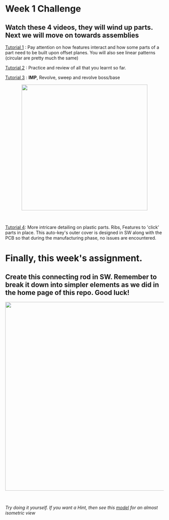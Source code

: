 # Week 1 Challenge
## Watch these 4 videos, they will wind up parts. Next we will move on towards assemblies

[Tutorial 1](https://drive.google.com/file/d/14XgXDEwvqJQQukhEA5nY1rGKtghLK_xS/view?usp=sharing) : Pay attention on how features interact and how some parts of a part need to be built upon offset planes. You will also see linear patterns (circular are pretty much the same)


[Tutorial 2](https://drive.google.com/file/d/1drfmisQimBj458ODrOPE8r25s4SPefbb/view?usp=sharing) : Practice and review of all that you learnt so far.


[Tutorial 3](https://drive.google.com/file/d/146Bx3wmSrZvrW4tRGV7YdTVdZnMgF9X6/view?usp=sharing)  : **IMP**, Revolve, sweep and revolve boss/base
<p align="center">
 <img  width="400" height="400" src="https://github.com/Robotics-Club-IIT-BHU/HDS-SummperCamp21/blob/main/media/214x3xysvv471.jpg">
 <p align="center">
 <i></i><br> 
</p>


[Tutorial 4](https://drive.google.com/file/d/1PGH6PjyLPrUxJpVmMp7vLgwpSSjuHEdD/view?usp=sharing): More intricare detailing on plastic parts. Ribs, Features to 'click' parts in place. This auto-key's outer cover is designed in SW along with the PCB so that during the manufacturing phase, no issues are encountered.


# Finally, this week's assignment.
## Create this connecting rod in SW. Remember to break it down into simpler elements as we did in the home page of this repo. Good luck!

<p align="center">
 <img  width="600" height="600" src="https://github.com/Robotics-Club-IIT-BHU/HDS-SummperCamp21/blob/main/media/12.png">
 <p align="center">
 <i></i><br> 
</p>

_Try doing it yourself. If you want a Hint, then see this [model](https://1drv.ms/u/s!An3mBuBflLcDpEpZZSUbnJNIMEfe) for an almost isometric view_ 


